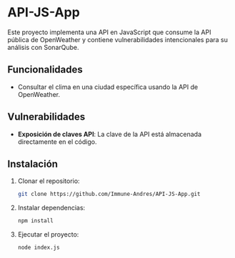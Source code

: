 # API-JS-App

Este proyecto implementa una API en JavaScript que consume la API pública de OpenWeather y contiene vulnerabilidades intencionales para su análisis con SonarQube.

## Funcionalidades
- Consultar el clima en una ciudad específica usando la API de OpenWeather.

## Vulnerabilidades
- **Exposición de claves API**: La clave de la API está almacenada directamente en el código.

## Instalación
1. Clonar el repositorio:
   ```bash
   git clone https://github.com/Immune-Andres/API-JS-App.git
2. Instalar dependencias:
   ```bash
   npm install
3. Ejecutar el proyecto:
   ```bash
   node index.js
